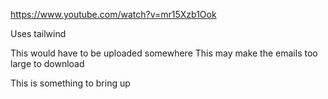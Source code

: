 https://www.youtube.com/watch?v=mr15Xzb1Ook

Uses tailwind 

This would have to be uploaded somewhere
This may make the emails too large to download 

This is something to bring up